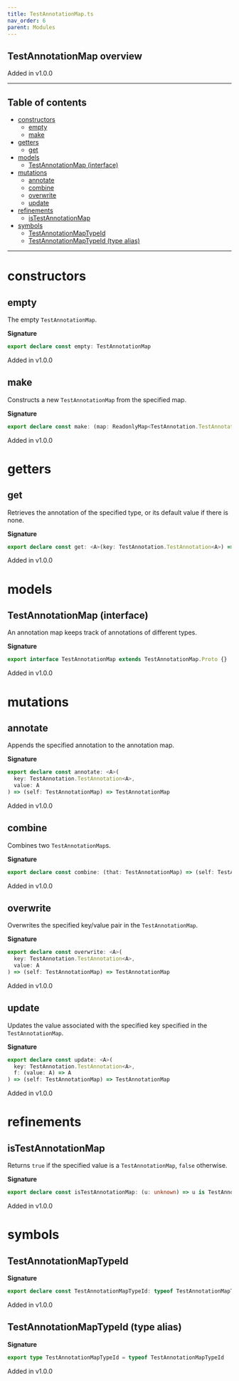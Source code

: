 ```yaml
---
title: TestAnnotationMap.ts
nav_order: 6
parent: Modules
---
```


## TestAnnotationMap overview

Added in v1.0.0

---

<h2 class="text-delta">Table of contents</h2>

- [constructors](#constructors)
  - [empty](#empty)
  - [make](#make)
- [getters](#getters)
  - [get](#get)
- [models](#models)
  - [TestAnnotationMap (interface)](#testannotationmap-interface)
- [mutations](#mutations)
  - [annotate](#annotate)
  - [combine](#combine)
  - [overwrite](#overwrite)
  - [update](#update)
- [refinements](#refinements)
  - [isTestAnnotationMap](#istestannotationmap)
- [symbols](#symbols)
  - [TestAnnotationMapTypeId](#testannotationmaptypeid)
  - [TestAnnotationMapTypeId (type alias)](#testannotationmaptypeid-type-alias)

---

# constructors

## empty

The empty `TestAnnotationMap`.

**Signature**

```ts
export declare const empty: TestAnnotationMap
```

Added in v1.0.0

## make

Constructs a new `TestAnnotationMap` from the specified map.

**Signature**

```ts
export declare const make: (map: ReadonlyMap<TestAnnotation.TestAnnotation<unknown>, unknown>) => TestAnnotationMap
```

Added in v1.0.0

# getters

## get

Retrieves the annotation of the specified type, or its default value if
there is none.

**Signature**

```ts
export declare const get: <A>(key: TestAnnotation.TestAnnotation<A>) => (self: TestAnnotationMap) => A
```

Added in v1.0.0

# models

## TestAnnotationMap (interface)

An annotation map keeps track of annotations of different types.

**Signature**

```ts
export interface TestAnnotationMap extends TestAnnotationMap.Proto {}
```

Added in v1.0.0

# mutations

## annotate

Appends the specified annotation to the annotation map.

**Signature**

```ts
export declare const annotate: <A>(
  key: TestAnnotation.TestAnnotation<A>,
  value: A
) => (self: TestAnnotationMap) => TestAnnotationMap
```

Added in v1.0.0

## combine

Combines two `TestAnnotationMap`s.

**Signature**

```ts
export declare const combine: (that: TestAnnotationMap) => (self: TestAnnotationMap) => TestAnnotationMap
```

Added in v1.0.0

## overwrite

Overwrites the specified key/value pair in the `TestAnnotationMap`.

**Signature**

```ts
export declare const overwrite: <A>(
  key: TestAnnotation.TestAnnotation<A>,
  value: A
) => (self: TestAnnotationMap) => TestAnnotationMap
```

Added in v1.0.0

## update

Updates the value associated with the specified key specified in the
`TestAnnotationMap`.

**Signature**

```ts
export declare const update: <A>(
  key: TestAnnotation.TestAnnotation<A>,
  f: (value: A) => A
) => (self: TestAnnotationMap) => TestAnnotationMap
```

Added in v1.0.0

# refinements

## isTestAnnotationMap

Returns `true` if the specified value is a `TestAnnotationMap`, `false`
otherwise.

**Signature**

```ts
export declare const isTestAnnotationMap: (u: unknown) => u is TestAnnotationMap
```

Added in v1.0.0

# symbols

## TestAnnotationMapTypeId

**Signature**

```ts
export declare const TestAnnotationMapTypeId: typeof TestAnnotationMapTypeId
```

Added in v1.0.0

## TestAnnotationMapTypeId (type alias)

**Signature**

```ts
export type TestAnnotationMapTypeId = typeof TestAnnotationMapTypeId
```

Added in v1.0.0
